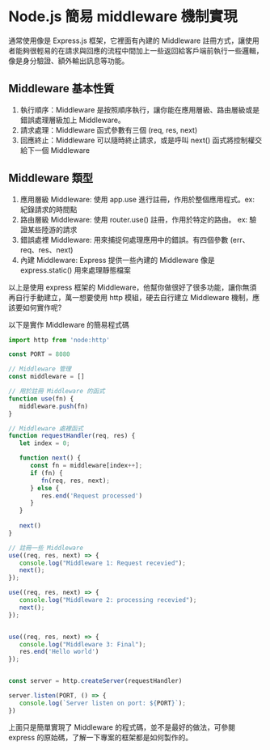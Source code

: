 # Node.js 簡易 middleware 機制實現
通常使用像是 Express.js 框架，它裡面有內建的 Middleware 註冊方式，讓使用者能夠很輕易的在請求與回應的流程中間加上一些返回給客戶端前執行一些邏輯，像是身分驗證、額外輸出訊息等功能。

## Middleware 基本性質
1. 執行順序：Middleware 是按照順序執行，讓你能在應用層級、路由層級或是錯誤處理層級加上 Middleware。
2. 請求處理：Middleware 函式參數有三個 (req, res, next)
3. 回應終止：Middleware 可以隨時終止請求，或是呼叫 next() 函式將控制權交給下一個 Middleware

## Middleware 類型
1. 應用層級 Middleware: 使用 app.use 進行註冊，作用於整個應用程式。ex: 紀錄請求的時間點
2. 路由層級 Middleware: 使用 router.use() 註冊，作用於特定的路由。 ex: 驗證某些陸游的請求
3. 錯誤處裡 Middleware: 用來捕捉何處理應用中的錯誤。有四個參數 (err、req、res、next)
4. 內建 Middleware: Express 提供一些內建的 Middleware 像是 express.static() 用來處理靜態檔案

以上是使用 express 框架的 Middleware，他幫你做很好了很多功能，讓你無須再自行手動建立，萬一想要使用 http 模組，硬去自行建立 Middleware 機制，應該要如何實作呢?

以下是實作 Middleware 的簡易程式碼

```js
import http from 'node:http'

const PORT = 8080

// Middleware 管理
const middleware = []

// 用於註冊 Middleware 的函式
function use(fn) {
   middleware.push(fn)
}

// Middleware 處裡函式
function requestHandler(req, res) {
   let index = 0;

   function next() {
      const fn = middleware[index++];
      if (fn) {
         fn(req, res, next);
      } else {
         res.end('Request processed')
      }
   }
 
   next()
}

// 註冊一些 Middleware
use((req, res, next) => {
   console.log("Middleware 1: Request recevied");
   next();
});

use((req, res, next) => {
   console.log("Middleware 2: processing recevied");
   next();
});


use((req, res, next) => {
   console.log("Middleware 3: Final");
   res.end('Hello world')
});


const server = http.createServer(requestHandler)

server.listen(PORT, () => {
   console.log(`Server listen on port: ${PORT}`);
})
```

上面只是簡單實現了 Middleware 的程式碼，並不是最好的做法，可參閱 express 的原始碼，了解一下專案的框架都是如何製作的。